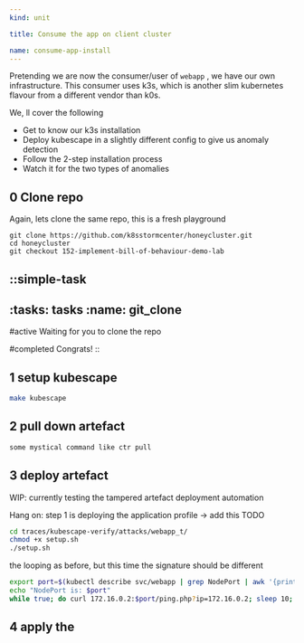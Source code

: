 ```yaml
---
kind: unit

title: Consume the app on client cluster

name: consume-app-install
---
```


Pretending we are now the consumer/user of `webapp` , we have our own infrastructure.
This consumer uses k3s, which is another slim kubernetes flavour from a different vendor than k0s.

We, ll cover the following
 
* Get to know our k3s installation
* Deploy kubescape in a slightly different config to give us anomaly detection
* Follow the 2-step installation process
* Watch it for the two types of anomalies
  

## 0 Clone repo
Again, lets clone the same repo, this is a fresh playground
```git
git clone https://github.com/k8sstormcenter/honeycluster.git
cd honeycluster
git checkout 152-implement-bill-of-behaviour-demo-lab 
```
::simple-task
---
:tasks: tasks
:name: git_clone
---
#active
Waiting for you to clone the repo


#completed
Congrats! 
::

## 1 setup kubescape

```sh
make kubescape
```


## 2 pull down artefact

```sh
some mystical command like ctr pull
```


## 3 deploy artefact

WIP: currently testing the tampered artefact deployment automation

Hang on: step 1 is deploying the application profile -> add this TODO
```sh
cd traces/kubescape-verify/attacks/webapp_t/
chmod +x setup.sh
./setup.sh
```



the looping as before, but this time the signature should be different

```sh
export port=$(kubectl describe svc/webapp | grep NodePort | awk '{print $3}' | cut -d '/' -f1)
echo "NodePort is: $port"
while true; do curl 172.16.0.2:$port/ping.php?ip=172.16.0.2; sleep 10; done
```
## 4 apply the 